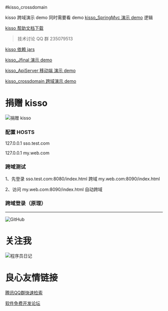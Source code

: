 #kisso_crossdomain

kisso 跨域演示 demo 同时需要看 demo [kisso_SpringMvc 演示 demo](http://git.oschina.net/juapk/kisso_springmvc)  逻辑


[kisso 帮助文档下载](http://git.oschina.net/juapk/kisso/attach_files)


> 技术讨论 QQ 群 235079513 

[kisso 依赖 jars](http://git.oschina.net/juapk/kisso/wikis/kisso-%E4%BE%9D%E8%B5%96%E5%8C%85-jars)

[kisso_Jfinal 演示 demo](http://git.oschina.net/juapk/kisso_jfinal)

[kisso_ApiServer 移动端 演示 demo](http://git.oschina.net/juapk/kisso_apiserver)

[kisso_crossdomain 跨域演示 demo](http://git.oschina.net/juapk/kisso_crossdomain)


捐赠 kisso
====================

![捐赠 kisso](http://git.oschina.net/uploads/images/2015/1222/211207_0acab44e_12260.png "支持一下kisso")


### 配置 HOSTS 
127.0.0.1 sso.test.com

127.0.0.1 my.web.com


### 跨域测试
1、先登录  sso.test.com:8080/index.html  跨域 my.web.com:8090/index.html

2、访问 my.web.com:8090/index.html 自动跨域


### 跨域登录（原理）
--------------------------------------------

![GitHub](https://raw.githubusercontent.com/leqwang/kisso/master/images/cl.jpg "Kisso,crossdomain login")


关注我
====================
![程序员日记](http://git.oschina.net/uploads/images/2016/0121/093728_1bc1658f_12260.png "程序员日记")

 # 良心友情链接

[腾讯QQ群快速检索](http://u.720life.cn/s/8cf73f7c)

[软件免费开发论坛](http://u.720life.cn/s/bbb01dc0)